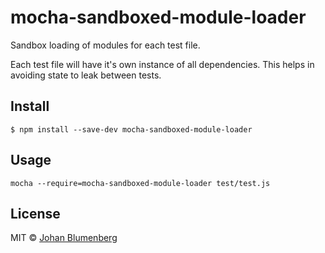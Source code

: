 # mocha-sandboxed-module-loader
Sandbox loading of modules for each test file.

Each test file will have it's own instance of all dependencies. This helps in avoiding state to leak between tests.

## Install

```
$ npm install --save-dev mocha-sandboxed-module-loader
```


## Usage

```
mocha --require=mocha-sandboxed-module-loader test/test.js
```

## License

MIT © [Johan Blumenberg](http://github.com/johanblumenberg)
